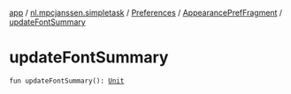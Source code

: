 [app](../../../index.md) / [nl.mpcjanssen.simpletask](../../index.md) / [Preferences](../index.md) / [AppearancePrefFragment](index.md) / [updateFontSummary](.)

# updateFontSummary

`fun updateFontSummary(): `[`Unit`](https://kotlinlang.org/api/latest/jvm/stdlib/kotlin/-unit/index.html)